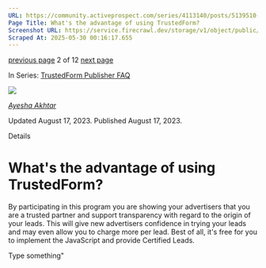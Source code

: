 ```yaml
---
URL: https://community.activeprospect.com/series/4113140/posts/5139510-what-s-the-advantage-of-using-trustedform
Page Title: What's the advantage of using TrustedForm?
Screenshot URL: https://service.firecrawl.dev/storage/v1/object/public/media/screenshot-0cfa6feb-1662-48c2-8dc4-399611caff26.png
Scraped At: 2025-05-30 00:16:17.655
---
```


[previous page](https://community.activeprospect.com/series/4113140/posts/5139520-who-owns-the-trustedform-service) 2 of 12 [next page](https://community.activeprospect.com/series/4113140/posts/5139617-what-information-does-trustedform-make-available-to-lead-buyers)

In Series: [TrustedForm Publisher FAQ](https://community.activeprospect.com/series/4113140-trustedform-publisher-faq)

[![](https://content2.bloomfire.com/avatars/users/1966401/thumb/thumbnail.png?f=1692038964&Expires=1748567771&Signature=a5Mg4iPFUmbYPAPBg6nobsdHGRxTr0gGUMSRjd-W4zr-kcOcJuo4bkFN9ARy04C~8FCf-FK3w0zpCk~eqL61QxZtCCN97B0BH7IR1OzrggMJUGAMV-fG0COp0S-OvF3A5GhIKFW4F9joxx2PILWCWXJU09irnWc4TrxgDs2BqhQh3FPK41R6GbuPSGl8DKHqiQknnbC-cSZcXxIX03EfNZ~FeHUcg30A-8dWti0j97V4fz4Ju4O6ZKSU74kd7MYwnTAMVpIFds8438mj1SBsRpF1dekYRuAZ~PA6kICFTFPojP6-CunJhDcI1LkqiDWfhW1UCh8pMPiJVv9OlkBC0A__&Key-Pair-Id=APKAIDFCFZ2UHE5LPIUA)](https://community.activeprospect.com/memberships/9624817-ayesha-akhtar)

[_Ayesha Akhtar_](https://community.activeprospect.com/memberships/9624817-ayesha-akhtar)

Updated August 17, 2023. Published August 17, 2023.

Details

# What's the advantage of using TrustedForm?

By participating in this program you are showing your advertisers that you are a trusted partner and support transparency with regard to the origin of your leads. This will give new advertisers confidence in trying your leads and may even allow you to charge more per lead. Best of all, it's free for you to implement the JavaScript and provide Certified Leads.

Type something"

